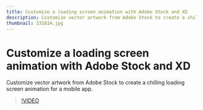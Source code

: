 ```yaml
---
title: Customize a loading screen animation with Adobe Stock and XD
description: Customize vector artwork from Adobe Stock to create a chilling loading screen animation for a mobile app
thumbnail: 331814.jpg
---
```


# Customize a loading screen animation with Adobe Stock and XD

Customize vector artwork from Adobe Stock to create a chilling loading screen animation for a mobile app.

>[!VIDEO](https://video.tv.adobe.com/v/331814?hidetitle=true)